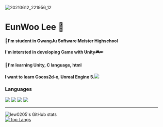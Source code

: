 ![20210612_221956_12](https://user-images.githubusercontent.com/80537533/124598528-b010f600-de9f-11eb-8e9a-a5e9ce8e43f8.jpg)


# EunWoo Lee 🐧

#### 🏫I'm student in GwangJu Software Meister Highschool  

#### I'm intersted in developing Game with Unity🎮✏  

#### 📘I'm learning Unity, C language, html  

#### I want to learn Cocos2d-x, Unreal Engine 5.<img src="https://img.shields.io/badge/Unity-yellow?style=flat-square&logo=C++&logoColor=white"/>

### Languages
<img src="https://img.shields.io/badge/Unity-yellow?style=flat-square&logo=Unity&logoColor=white"/> <img src="https://img.shields.io/badge/CS-orange?style=flat-square&logo=C%20sharp&logoColor=white"/> <img src="https://img.shields.io/badge/C-9cf?style=flat-square&logo=C&logoColor=white"/> <img src="https://img.shields.io/badge/html-blueviolet?style=flat-square&logo=HTML5&logoColor=white"/>


<hr>




![lew0205's GitHub stats](https://github-readme-stats.vercel.app/api?username=lew0205&theme=solarized-light&show_icons=true)<br>
[![Top Langs](https://github-readme-stats.vercel.app/api/top-langs/?username=lew0205&layout=Demo)](https://github.com/lew0205/github-readme-stats)

